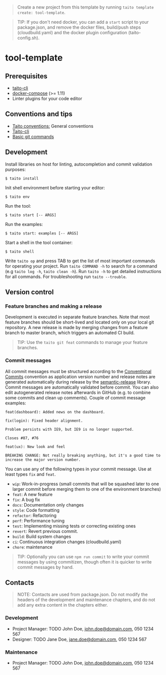 > Create a new project from this template by running `taito template create: tool-template`.

> TIP: If you don't need docker, you can add a `start` script to your package.json, and remove the docker files, build/push steps (cloudbuild.yaml) and the docker plugin configuration (taito-config.sh).

# tool-template

## Prerequisites

* [taito-cli](https://github.com/TaitoUnited/taito-cli#readme)
* [docker-compose](https://docs.docker.com/compose/install/) (>= 1.11)
* Linter plugins for your code editor

## Conventions and tips

* [Taito conventions:](https://github.com/TaitoUnited/taito/wiki/Conventions) General conventions
* [Taito-cli](https://github.com/TaitoUnited/taito/wiki/Taito-cli)
* [Basic git commands](https://github.com/TaitoUnited/taito/wiki/Git-and-GitHub#git-commands)

## Development

Install libraries on host for linting, autocompletion and commit validation purposes:

    $ taito install

Init shell environment before starting your editor:

    $ taito env

Run the tool:

    $ taito start [-- ARGS]

Run the examples:

    $ taito start: examples [-- ARGS]

Start a shell in the tool container:

    $ taito shell

Write `taito op` and press TAB to get the list of most important commands for operating your project. Run `taito COMMAND -h` to search for a command (e.g `taito log -h`, `taito clean -h`). Run `taito -h` to get detailed instructions for all commands. For troubleshooting run `taito --trouble`.

## Version control

### Feature branches and making a release

Development is executed in separate feature branches. Note that most feature branches should be short-lived and located only on your local git repository. A new release is made by merging changes from a feature branch to master branch, which triggers an automated CI build.

> TIP: Use the `taito git feat` commands to manage your feature branches.

### Commit messages

All commit messages must be structured according to the [Conventional Commits](http://conventionalcommits.org/) convention as application version number and release notes are generated automatically during release by the [semantic-release](https://github.com/semantic-release/semantic-release) library. Commit messages are automatically validated before commit. You can also edit autogenerated release notes afterwards in GitHub (e.g. to combine some commits and clean up comments). Couple of commit message examples:

```
feat(dashboard): Added news on the dashboard.
```

```
fix(login): Fixed header alignment.

Problem persists with IE9, but IE9 is no longer supported.

Closes #87, #76
```

```
feat(ux): New look and feel

BREAKING CHANGE: Not really breaking anything, but it's a good time to
increase the major version number.
```

You can use any of the following types in your commit message. Use at least types `fix` and `feat`.

* `wip`: Work-in-progress (small commits that will be squashed later to one larger commit before merging them to one of the environment branches)
* `feat`: A new feature
* `fix`: A bug fix
* `docs`: Documentation only changes
* `style`: Code formatting
* `refactor`: Refactoring
* `perf`: Performance tuning
* `test`: Implementing missing tests or correcting existing ones
* `revert`: Revert previous commit.
* `build`: Build system changes
* `ci`: Continuous integration changes (cloudbuild.yaml)
* `chore`: maintenance

> TIP: Optionally you can use `npm run commit` to write your commit messages by using commitizen, though often it is quicker to write commit messages by hand.

## Contacts

> NOTE: Contacts are used from package.json. Do not modify the headers of the development and maintenance chapters, and do not add any extra content in the chapters either.

### Development

* Project Manager: TODO John Doe, john.doe@domain.com, 050 1234 567
* Designer: TODO Jane Doe, jane.doe@domain.com, 050 1234 567

### Maintenance

* Project Manager: TODO John Doe, john.doe@domain.com, 050 1234 567
